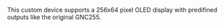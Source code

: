 This custom device supports a 256x64 pixel OLED display with predifined outputs like the original GNC255.